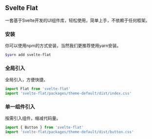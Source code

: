 ## Svelte Flat
一套基于Svelte开发的UI组件库，轻松使用，简单上手，不依赖于任何框架。

### 安装
你可以使用npm的方式安装，当然我们更推荐使用yarn安装。
```bash
$yarn add svelte-flat
```

### 全局引入
全局引入，方便快捷。
```javascript
import Flat from 'svelte-flat' 
import 'svelte-flat/packages/theme-default/dist/index.css'
```

### 单一组件引入
按需引入组件，缩减代码量。
```javascript
import { Button } from 'svelte-flat' 
import 'svelte-flat/packages/theme-default/dist/button.css'
```